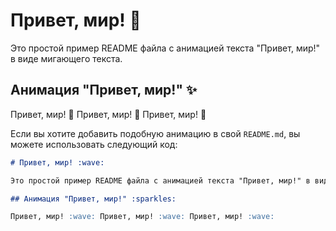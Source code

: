# Привет, мир! :wave:

Это простой пример README файла с анимацией текста "Привет, мир!" в виде мигающего текста.

## Анимация "Привет, мир!" :sparkles:

Привет, мир! :wave: Привет, мир! :wave: Привет, мир! :wave:

Если вы хотите добавить подобную анимацию в свой `README.md`, вы можете использовать следующий код:

```markdown
# Привет, мир! :wave:

Это простой пример README файла с анимацией текста "Привет, мир!" в виде мигающего текста.

## Анимация "Привет, мир!" :sparkles:

Привет, мир! :wave: Привет, мир! :wave: Привет, мир! :wave:
